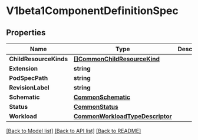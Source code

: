 # V1beta1ComponentDefinitionSpec

## Properties

Name | Type | Description | Notes
------------ | ------------- | ------------- | -------------
**ChildResourceKinds** | [**[]CommonChildResourceKind**](CommonChildResourceKind.md) |  | [optional] 
**Extension** | **string** |  | [optional] 
**PodSpecPath** | **string** |  | [optional] 
**RevisionLabel** | **string** |  | [optional] 
**Schematic** | [**CommonSchematic**](CommonSchematic.md) |  | [optional] 
**Status** | [**CommonStatus**](CommonStatus.md) |  | [optional] 
**Workload** | [**CommonWorkloadTypeDescriptor**](CommonWorkloadTypeDescriptor.md) |  | 

[[Back to Model list]](../README.md#documentation-for-models) [[Back to API list]](../README.md#documentation-for-api-endpoints) [[Back to README]](../README.md)


